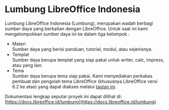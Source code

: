 # Lumbung LibreOffice Indonesia

Lumbung LibreOffice Indonesia (Lumbung), merupakan wadah berbagi sumber 
daya yang berkaitan dengan LibreOffice. Untuk saat ini kami mengelompokkan 
sumber daya ini ke dalam tiga kelompok :

- Materi <br />
  Sumber daya yang berisi panduan, tutorial, modul, atau sejenisnya.
- Templat <br />
  Sumber daya berupa templat yang siap pakai untuk writer, calc, impress, atau yang lain.
- Tema <br />
  Sumber daya berupa tema siap pakai. Kami menyediakan perkakas pembuat dan 
  pengolah tema LibreOffice (khususnya LibreOffice versi 6.2 ke atas) yang dapat 
  diakses melalui [tautan ini](https://github.com/raniaamina/libreoffice-theme).

Dokumentasi lengkap seputar proyek ini dapat dilihat di: [https://docs.libreoffice.id/lumbung](https://docs.libreoffice.id/lumbung)
